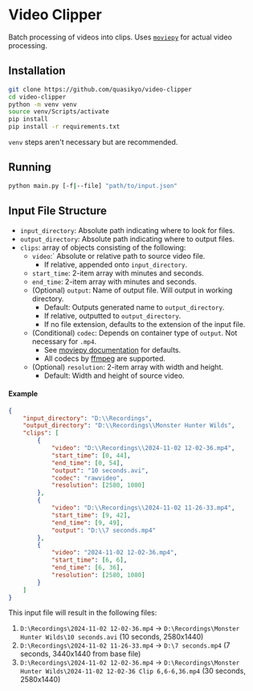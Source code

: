 # Video Clipper
Batch processing of videos into clips. Uses [`moviepy`](https://pypi.org/project/moviepy) for actual video processing.

## Installation
```bash
git clone https://github.com/quasikyo/video-clipper
cd video-clipper
python -m venv venv
source venv/Scripts/activate
pip install
pip install -r requirements.txt
```
`venv` steps aren't necessary but are recommended.

## Running
```bash
python main.py [-f|--file] "path/to/input.json"
```

## Input File Structure
- `input_directory`: Absolute path indicating where to look for files.
- `output_directory`: Absolute path indicating where to output files.
- `clips`: array of objects consisting of the following:
  - `video`:` Absolute or relative path to source video file.
    - If relative, appended onto `input_directory`.
  - `start_time`: 2-item array with minutes and seconds.
  - `end_time`: 2-item array with minutes and seconds.
  - (Optional) `output`: Name of output file. Will output in working directory.
    - Default: Outputs generated name to `output_directory`.
    - If relative, outputted to `output_directory`.
    - If no file extension, defaults to the extension of the input file.
  - (Conditional) `codec`: Depends on container type of `output`. Not necessary for `.mp4`.
    - See [moviepy documentation](https://moviepy.readthedocs.io/en/latest/ref/VideoClip/VideoClip.html?highlight=write_videofile#moviepy.video.compositing.CompositeVideoClip.CompositeVideoClip.write_videofile) for defaults.
    - All codecs by [ffmpeg](https://ffmpeg.org) are supported.
  - (Optional) `resolution`: 2-item array with width and height.
    - Default: Width and height of source video.

#### Example
```json
{
	"input_directory": "D:\\Recordings",
	"output_directory": "D:\\Recordings\\Monster Hunter Wilds",
	"clips": [
		{
			"video": "D:\\Recordings\\2024-11-02 12-02-36.mp4",
			"start_time": [0, 44],
			"end_time": [0, 54],
			"output": "10 seconds.avi",
			"codec": "rawvideo",
			"resolution": [2580, 1080]
		},
		{
			"video": "D:\\Recordings\\2024-11-02 11-26-33.mp4",
			"start_time": [9, 42],
			"end_time": [9, 49],
			"output": "D:\\7 seconds.mp4"
		},
		{
			"video": "2024-11-02 12-02-36.mp4",
			"start_time": [6, 6],
			"end_time": [6, 36],
			"resolution": [2580, 1080]
		}
	]
}
```
This input file will result in the following files:
1. `D:\Recordings\2024-11-02 12-02-36.mp4` -> `D:\Recordings\Monster Hunter Wilds\10 seconds.avi` (10 seconds, 2580x1440)
2. `D:\Recordings\2024-11-02 11-26-33.mp4` -> `D:\7 seconds.mp4` (7 seconds, 3440x1440 from base file)
3. `D:\Recordings\2024-11-02 12-02-36.mp4` -> `D:\Recordings\Monster Hunter Wilds\2024-11-02 12-02-36 Clip 6,6-6,36.mp4` (30 seconds, 2580x1440)
